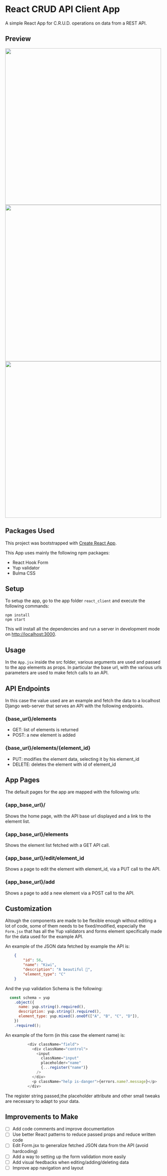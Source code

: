# React CRUD API Client App
A simple React App for C.R.U.D. operations on data from a REST API.
## Preview
<img src="https://user-images.githubusercontent.com/67196406/210624907-57ab5337-ab01-4238-bd0d-a67306907949.png" width="500">

<img src="https://user-images.githubusercontent.com/67196406/210624999-846e2b24-686f-4adc-aa84-6961d6cbe64d.png" width="500">

<img src="https://user-images.githubusercontent.com/67196406/210625070-e20bd03a-60d9-4993-8935-bc442bca076d.png" width="500">

## Packages Used
This project was bootstrapped with [Create React App](https://github.com/facebook/create-react-app).

This App uses mainly the following npm packages:
- React Hook Form
- Yup validator
- Bulma CSS

## Setup

To setup the app, go to the app folder `react_client` and execute the following commands:

    npm install
    npm start

This will install all the dependencies and run a server in development mode on [http://localhost:3000](http://localhost:3000).

## Usage

In the `App.jsx` inside the src folder, various arguments are used and passed to the app elements as props.
In particular the base url, with the various urls parameters are used to make fetch calls to an API.

## API Endpoints
In this case the value used are an example and fetch the data to a localhost Django web-server that serves an API with the following endpoints.

### **{base_url}/elements**
- GET: list of elements is returned
- POST: a new element is added

### **{base_url}/elements/{element_id}**
- PUT: modifies the element data, selecting it by his element_id
- DELETE: deletes the element with id of element_id

## App Pages
The default pages for the app are mapped with the following urls:

### **{app_base_url}/**
Shows the home page, with the API base url displayed and a link to the element list.

### **{app_base_url}/elements**
Shows the element list fetched with a GET API call.

### **{app_base_url}/edit/element_id**
Shows a page to edit the element with element_id, via a PUT call to the API.

### **{app_base_url}/add**
Shows a page to add a new element via a POST call to the API.

## Customization
Altough the components are made to be flexible enough without editing a lot of code, some of them needs to be fixed/modified, especially the `Form.jsx` that has all the Yup validators and forms element specifically made for the data used for the example API.

An example of the JSON data fetched by example the API is:

```JSON
    {
        "id": 56,
        "name": "Kiwi",
        "description": "A beautiful 🥝",
        "element_type": "C"
    }
```
And the yup validation Schema is the following:

```JavaScript
  const schema = yup
    .object({
      name: yup.string().required(),
      description: yup.string().required(),
      element_type: yup.mixed().oneOf(["A", "B", "C", "D"]),
    })
    .required();
```
An example of the form (in this case the element name) is:

```JavaScript
          <div className="field">
            <div className="control">
              <input
                className="input"
                placeholder="name"
                {...register("name")}
              />
            </div>
            <p className="help is-danger">{errors.name?.message}</p>
          </div>
```

The register string passed,the placeholder attribute and other small tweaks are necessary to adapt to your data.

## Improvements to Make
- [ ] Add code comments and improve documentation
- [ ] Use better React patterns to reduce passed props and reduce written code
- [ ] Edit Form.jsx to generalize fetched JSON data from the API (avoid hardcoding)
- [ ] Add a way to setting up the form validation more easily
- [ ] Add visual feedbacks when editing/adding/deleting data 
- [ ] Improve app navigation and layout
